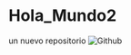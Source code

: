 # Hola_Mundo2
un nuevo repositorio
![Github](https://octodex.github.com/images/daftpunktocat-guy.gif)
